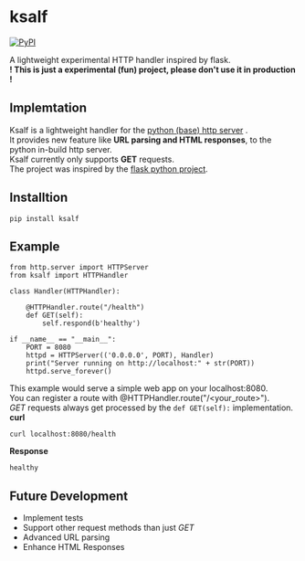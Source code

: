 # ksalf   

[![PyPI](https://img.shields.io/pypi/v/ksalf.svg)](https://pypi.org/project/ksalf/)   

A lightweight experimental HTTP handler inspired by flask.   
**! This is just a experimental (fun) project, please don't use it in production !**

## Implemtation
Ksalf is a lightweight handler for the [python (base) http server](https://docs.python.org/3/library/http.server.html)   .    
It provides new feature like **URL parsing and HTML responses**, to the python in-build http server.  
Ksalf currently only supports **GET** requests.    
The project was inspired by the [flask python project](https://github.com/pallets/flask).

## Installtion
```
pip install ksalf
```

## Example
```
from http.server import HTTPServer
from ksalf import HTTPHandler

class Handler(HTTPHandler):

    @HTTPHandler.route("/health")
    def GET(self):
        self.respond(b'healthy')

if __name__ == "__main__":
    PORT = 8080
    httpd = HTTPServer(('0.0.0.0', PORT), Handler)
    print("Server running on http://localhost:" + str(PORT))
    httpd.serve_forever()
```

This example would serve a simple web app on your localhost:8080.  
You can register a route with @HTTPHandler.route("/<your_route>").  
*GET* requests always get processed by the `def GET(self):` implementation.   
**curl**
```
curl localhost:8080/health
```
**Response**
```
healthy
```


## Future Development
* Implement tests
* Support other request methods than just *GET*
* Advanced URL parsing
* Enhance HTML Responses

